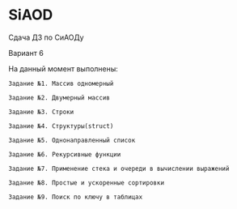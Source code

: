 # SiAOD
Сдача ДЗ по СиАОДу

Вариант 6

На данный момент выполнены:

    Задание №1. Массив одномерный
	
    Задание №2. Двумерный массив
	
    Задание №3. Строки
    
    Задание №4. Структуры(struct)
    
    Задание №5. Однонаправленный список
    
    Задание №6. Рекурсивные функции
    
    Задание №7. Применение стека и очереди в вычислении выражений
    
    Задание №8. Простые и ускоренные сортировки
    
    Задание №9. Поиск по ключу в таблицах
